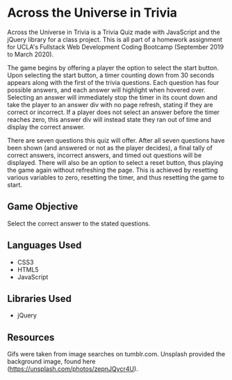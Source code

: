 # Across the Universe in Trivia

Across the Universe in Trivia is a Trivia Quiz made with JavaScript and the jQuery library for a class project. This is all part of a homework assignment for UCLA's Fullstack Web Development Coding Bootcamp (September 2019 to March 2020).

The game begins by offering a player the option to select the start button. Upon selecting the start button, a timer counting down from 30 seconds appears along with the first of the trivia questions. Each question has four possible answers, and each answer will highlight when hovered over. Selecting an answer will immediately stop the timer in its count down and take the player to an answer div with no page refresh, stating if they are correct or incorrect. If a player does not select an answer before the timer reaches zero, this answer div will instead state they ran out of time and display the correct answer.

There are seven questions this quiz will offer. After all seven questions have been shown (and answered or not as the player decides), a final tally of correct answers, incorrect answers, and timed out questions will be displayed. There will also be an option to select a reset button, thus playing the game again without refreshing the page. This is achieved by resetting various variables to zero, resetting the timer, and thus resetting the game to start.

## Game Objective

Select the correct answer to the stated questions.

## Languages Used
* CSS3
* HTML5
* JavaScript

## Libraries Used
* jQuery

## Resources

Gifs were taken from image searches on tumblr.com. Unsplash provided the background image, found here (https://unsplash.com/photos/zepnJQycr4U).